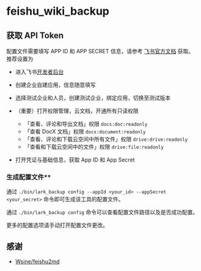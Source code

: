 # feishu_wiki_backup

## 获取 API Token

配置文件需要填写 APP ID 和 APP SECRET 信息，请参考 [飞书官方文档](https://open.feishu.cn/document/ukTMukTMukTM/ukDNz4SO0MjL5QzM/get-) 获取。推荐设置为

- 进入飞书[开发者后台](https://open.feishu.cn/app)
- 创建企业自建应用，信息随意填写
- 选择测试企业和人员，创建测试企业，绑定应用，切换至测试版本
- （重要）打开权限管理，云文档，开通所有只读权限
  - 「查看、评论和导出文档」权限 `docs:doc:readonly`
  - 「查看 DocX 文档」权限 `docx:document:readonly`
  - 「查看、评论和下载云空间中所有文件」权限 `drive:drive:readonly`
  - 「查看和下载云空间中的文件」权限 `drive:file:readonly`

- 打开凭证与基础信息，获取 App ID 和 App Secret

### 生成配置文件**

通过 `./bin/lark_backup config --appId <your_id> --appSecret <your_secret>` 命令即可生成该工具的配置文件。

通过 `./bin/lark_backup config` 命令可以查看配置文件路径以及是否成功配置。

更多的配置选项请手动打开配置文件更改。

## 感谢

- [Wsine/feishu2md](https://github.com/Wsine/feishu2md)
